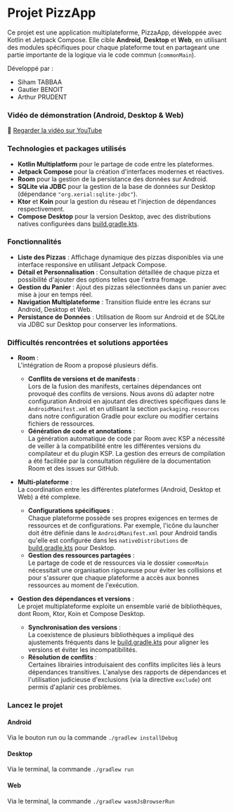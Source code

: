# Projet PizzApp

Ce projet est une application multiplateforme, PizzaApp, développée avec Kotlin et Jetpack Compose. Elle cible **Android**, **Desktop** et **Web**, en utilisant des modules spécifiques pour chaque plateforme tout en partageant une partie importante de la logique via le code commun (`commonMain`).

Développé par :
- Siham TABBAA
- Gautier BENOIT
- Arthur PRUDENT

### Vidéo de démonstration (Android, Desktop & Web)
🔗 [Regarder la vidéo sur YouTube](https://youtu.be/ZlW-Divbviw)

### Technologies et packages utilisés

- **Kotlin Multiplatform** pour le partage de code entre les plateformes.
- **Jetpack Compose** pour la création d'interfaces modernes et réactives.
- **Room** pour la gestion de la persistance des données sur Android.
- **SQLite via JDBC** pour la gestion de la base de données sur Desktop (dépendance `"org.xerial:sqlite-jdbc"`).
- **Ktor** et **Koin** pour la gestion du réseau et l'injection de dépendances respectivement.
- **Compose Desktop** pour la version Desktop, avec des distributions natives configurées dans [build.gradle.kts](composeApp/build.gradle.kts).

### Fonctionnalités

- **Liste des Pizzas** : Affichage dynamique des pizzas disponibles via une interface responsive en utilisant Jetpack Compose.
- **Détail et Personnalisation** : Consultation détaillée de chaque pizza et possibilité d'ajouter des options telles que l'extra fromage.
- **Gestion du Panier** : Ajout des pizzas sélectionnées dans un panier avec mise à jour en temps réel.
- **Navigation Multiplateforme** : Transition fluide entre les écrans sur Android, Desktop et Web.
- **Persistance de Données** : Utilisation de Room sur Android et de SQLite via JDBC sur Desktop pour conserver les informations.

### Difficultés rencontrées et solutions apportées

- **Room** :  
  L'intégration de Room a proposé plusieurs défis.
  - **Conflits de versions et de manifests** :  
    Lors de la fusion des manifests, certaines dépendances ont provoqué des conflits de versions. Nous avons dû adapter notre configuration Android en ajoutant des directives spécifiques dans le `AndroidManifest.xml` et en utilisant la section `packaging.resources` dans notre configuration Gradle pour exclure ou modifier certains fichiers de ressources.
  - **Génération de code et annotations** :  
    La génération automatique de code par Room avec KSP a nécessité de veiller à la compatibilité entre les différentes versions du compilateur et du plugin KSP. La gestion des erreurs de compilation a été facilitée par la consultation régulière de la documentation Room et des issues sur GitHub.

- **Multi-plateforme** :  
  La coordination entre les différentes plateformes (Android, Desktop et Web) a été complexe.
  - **Configurations spécifiques** :  
    Chaque plateforme possède ses propres exigences en termes de ressources et de configurations. Par exemple, l'icône du launcher doit être définie dans le `AndroidManifest.xml` pour Android tandis qu'elle est configurée dans les `nativeDistributions` de [build.gradle.kts](composeApp/build.gradle.kts) pour Desktop.
  - **Gestion des ressources partagées** :  
    Le partage de code et de ressources via le dossier `commonMain` nécessitait une organisation rigoureuse pour éviter les collisions et pour s'assurer que chaque plateforme a accès aux bonnes ressources au moment de l'exécution.

- **Gestion des dépendances et versions** :  
  Le projet multiplateforme exploite un ensemble varié de bibliothèques, dont Room, Ktor, Koin et Compose Desktop.
  - **Synchronisation des versions** :  
    La coexistence de plusieurs bibliothèques a impliqué des ajustements fréquents dans le [build.gradle.kts](composeApp/build.gradle.kts) pour aligner les versions et éviter les incompatibilités.
  - **Résolution de conflits** :  
    Certaines librairies introduisaient des conflits implicites liés à leurs dépendances transitives. L'analyse des rapports de dépendances et l'utilisation judicieuse d'exclusions (via la directive `exclude`) ont permis d'aplanir ces problèmes.

### Lancez le projet
#### Android
Via le bouton run ou la commande `./gradlew installDebug`

#### Desktop
Via le terminal, la commande `./gradlew run`

#### Web
Via le terminal, la commande `./gradlew wasmJsBrowserRun`


